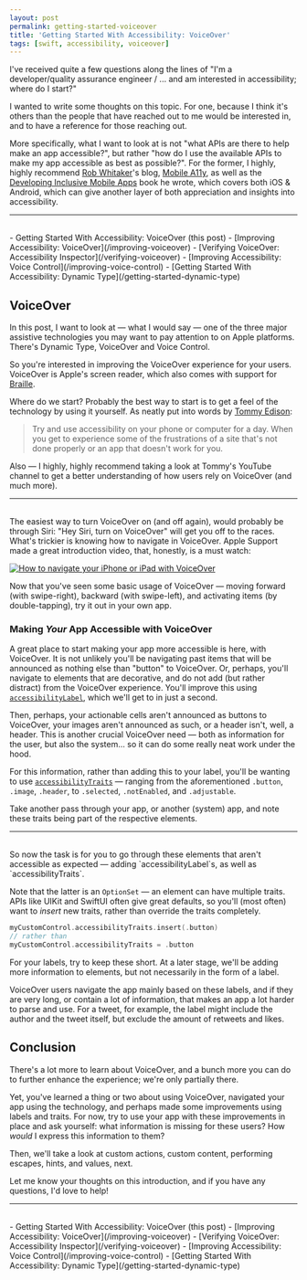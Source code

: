 ```yaml
---
layout: post
permalink: getting-started-voiceover
title: 'Getting Started With Accessibility: VoiceOver'
tags: [swift, accessibility, voiceover]
---
```


I've received quite a few questions along the lines of "I'm a developer/quality
assurance engineer / ... and am interested in accessibility; where do I start?"

I wanted to write some thoughts on this topic. For one, because I think it's
others than the people that have reached out to me would be interested in, and
to have a reference for those reaching out.

<!--more-->

More specifically, what I want to look at is not "what APIs are there to help
make an app accessible?", but rather "how do I use the available APIs to make
my app accessible as best as possible?". For the former, I highly, highly
recommend [Rob Whitaker](https://twitter.com/RobRWAPP)'s blog,
[Mobile A11y](https://mobilea11y.com), as well as the [Developing Inclusive
Mobile Apps](https://link.springer.com/book/10.1007/978-1-4842-5814-9) book he
wrote, which covers both iOS & Android, which can give another layer of both
appreciation and insights into accessibility.

---
<br />
- Getting Started With Accessibility: VoiceOver (this post)
- [Improving Accessibility: VoiceOver](/improving-voiceover)
- [Verifying VoiceOver: Accessibility Inspector](/verifying-voiceover)
- [Improving Accessibility: Voice Control](/improving-voice-control)
- [Getting Started With Accessibility: Dynamic Type](/getting-started-dynamic-type)

## VoiceOver

In this post, I want to look at — what I would say — one of the three major
assistive technologies you may want to pay attention to on Apple platforms.
There's Dynamic Type, VoiceOver and Voice Control.

So you're interested in improving the VoiceOver experience for your users.
VoiceOver is Apple's screen reader, which also comes with support for
[Braille](https://en.wikipedia.org/wiki/Braille).

Where do we start? Probably the best way to start is to get a feel of the
technology by using it yourself. As neatly put into words by
[Tommy Edison](https://www.youtube.com/channel/UCld5SlwHrXgAYRE83WJOPCw):

> Try and use accessibility on your phone or computer for a day. When you get to
experience some of the frustrations of a site that's not done properly or an app
that doesn't work for you.

Also — I highly, highly recommend taking a look at Tommy's YouTube channel to
get a better understanding of how users rely on VoiceOver (and much more).

---
<br />
The easiest way to turn VoiceOver on (and off again), would probably be through
Siri: "Hey Siri, turn on VoiceOver" will get you off to the races. What's
trickier is knowing how to navigate in VoiceOver. Apple Support made a great
introduction video, that, honestly, is a must watch:

[![How to navigate your iPhone or iPad with VoiceOver](http://img.youtube.com/vi/ROIe49kXOc8/0.jpg)](https://www.youtube.com/watch?v=ROIe49kXOc8v=qDm7GiKra28 "How to navigate your iPhone or iPad with VoiceOver")

Now that you've seen some basic usage of VoiceOver — moving forward (with
swipe-right), backward (with swipe-left), and activating items (by
double-tapping), try it out in your own app.

### Making _Your_ App Accessible with VoiceOver

A great place to start making your app more accessible is here, with VoiceOver.
It is not unlikely you'll be navigating past items that will be announced as
nothing else than "button" to VoiceOver. Or, perhaps, you'll navigate to
elements that are decorative, and do not add (but rather distract) from the
VoiceOver experience. You'll improve this using [`accessibilityLabel`](https://developer.apple.com/documentation/objectivec/nsobject/1615181-accessibilitylabel/),
which we'll get to in just a second.

Then, perhaps, your actionable cells aren't announced as buttons to VoiceOver,
your images aren't announced as such, or a header isn't, well, a header.
This is another crucial VoiceOver need — both as information for the user,
but also the system... so it can do some really neat work under the hood.

For this information, rather than adding this to your label, you'll be wanting
to use [`accessibilityTraits`](https://developer.apple.com/documentation/uikit/uiaccessibility/uiaccessibilitytraits) —
ranging from the aforementioned `.button`, `.image`, `.header`, to `.selected`,
`.notEnabled`, and `.adjustable`.

Take another pass through your app, or another (system) app, and note these
traits being part of the respective elements.

---
<br />
So now the task is for you to go through these elements that aren't accessible
as expected — adding `accessibilityLabel`s, as well as `accessibilityTraits`.

Note that the latter is an `OptionSet` — an element can have multiple traits.
APIs like UIKit and SwiftUI often give great defaults, so you'll (most often)
want to _insert_ new traits, rather than override the traits completely.

```swift
myCustomControl.accessibilityTraits.insert(.button)
// rather than
myCustomControl.accessibilityTraits = .button
```

For your labels, try to keep these short. At a later stage, we'll be adding
more information to elements, but not necessarily in the form of a label.

VoiceOver users navigate the app mainly based on these labels, and if they are
very long, or contain a lot of information, that makes an app a lot harder to
parse and use. For a tweet, for example, the label might include the author
and the tweet itself, but exclude the amount of retweets and likes.

## Conclusion

There's a lot more to learn about VoiceOver, and a bunch more you can do to
further enhance the experience; we're only partially there.

Yet, you've learned a thing or two about using VoiceOver, navigated your app
using the technology, and perhaps made some improvements using labels and
traits. For now, try to use your app with these improvements in place and ask
yourself: what information is missing for these users? How _would_ I express
this information to them?

Then, we'll take a look at custom actions, custom content, performing escapes,
hints, and values, next.

Let me know your thoughts on this introduction, and if you have any questions,
I'd love to help!

---
<br />
- Getting Started With Accessibility: VoiceOver (this post)
- [Improving Accessibility: VoiceOver](/improving-voiceover)
- [Verifying VoiceOver: Accessibility Inspector](/verifying-voiceover)
- [Improving Accessibility: Voice Control](/improving-voice-control)
- [Getting Started With Accessibility: Dynamic Type](/getting-started-dynamic-type)
